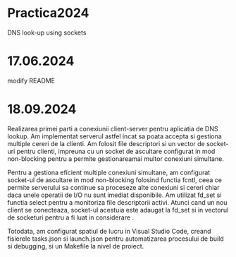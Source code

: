 # Practica2024
DNS look-up using sockets

# 17.06.2024

modify README

# 18.09.2024

Realizarea primei parti a conexiunii client-server pentru aplicatia de DNS lookup. Am implementat serverul astfel incat sa poata accepta si gestiona multiple cereri de la clienti. Am folosit file descriptori si un vector de socket-uri pentru clienti, impreuna cu un socket de ascultare configurat in mod non-blocking pentru a permite gestionareamai multor conexiuni simultane. 

Pentru a gestiona eficient multiple conexiuni simultane, am configurat socket-ul de ascultare in mod non-blocking folosind functia fcntl, ceea ce permite serverului sa continue sa proceseze alte conexiuni si cereri chiar daca unele operatii de I/O nu sunt imediat disponibile. Am utilizat fd_set si functia select pentru a monitoriza file descriptorii activi. Atunci cand un nou client se conecteaza, socket-ul acestuia este adaugat la fd_set si in vectorul de socketuri pentru a fi luat in considerare .

Totodata, am configurat spatiul de lucru in Visual Studio Code, creand fisierele tasks.json si launch.json pentru automatizarea procesului de build si debugging, si un Makefile la nivel de proiect.
